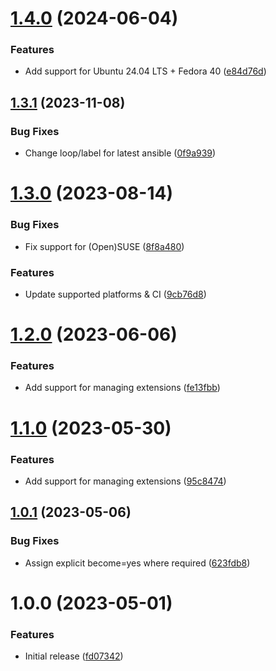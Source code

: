 # [1.4.0](https://github.com/de-it-krachten/ansible-role-azure_cli/compare/v1.3.1...v1.4.0) (2024-06-04)


### Features

* Add support for Ubuntu 24.04 LTS + Fedora 40 ([e84d76d](https://github.com/de-it-krachten/ansible-role-azure_cli/commit/e84d76d062b647668fa0856f7dfc1a9b89977595))

## [1.3.1](https://github.com/de-it-krachten/ansible-role-azure_cli/compare/v1.3.0...v1.3.1) (2023-11-08)


### Bug Fixes

* Change loop/label for latest ansible ([0f9a939](https://github.com/de-it-krachten/ansible-role-azure_cli/commit/0f9a939454190dd1d7484275b7854e01b8cb9169))

# [1.3.0](https://github.com/de-it-krachten/ansible-role-azure_cli/compare/v1.2.0...v1.3.0) (2023-08-14)


### Bug Fixes

* Fix support for (Open)SUSE ([8f8a480](https://github.com/de-it-krachten/ansible-role-azure_cli/commit/8f8a4801230769d4b80749b0945a9c74fbcd9bda))


### Features

* Update supported platforms & CI ([9cb76d8](https://github.com/de-it-krachten/ansible-role-azure_cli/commit/9cb76d8747080d53b68757e9044d09e68c3a9376))

# [1.2.0](https://github.com/de-it-krachten/ansible-role-azure_cli/compare/v1.1.0...v1.2.0) (2023-06-06)


### Features

* Add support for managing extensions ([fe13fbb](https://github.com/de-it-krachten/ansible-role-azure_cli/commit/fe13fbb00b4a1def7eb1f9ce01995623e5b5318c))

# [1.1.0](https://github.com/de-it-krachten/ansible-role-azure_cli/compare/v1.0.1...v1.1.0) (2023-05-30)


### Features

* Add support for managing extensions ([95c8474](https://github.com/de-it-krachten/ansible-role-azure_cli/commit/95c8474aecb3f0134dd991b1625e98335580e2f7))

## [1.0.1](https://github.com/de-it-krachten/ansible-role-azure_cli/compare/v1.0.0...v1.0.1) (2023-05-06)


### Bug Fixes

* Assign explicit become=yes where required ([623fdb8](https://github.com/de-it-krachten/ansible-role-azure_cli/commit/623fdb812ed8e77e65e12e4043256711ce73ee68))

# 1.0.0 (2023-05-01)


### Features

* Initial release ([fd07342](https://github.com/de-it-krachten/ansible-role-azure_cli/commit/fd07342a61b88d23742bbeffc5521270f18cec80))
